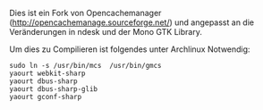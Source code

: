 Dies ist ein Fork von Opencachemanager (http://opencachemanage.sourceforge.net/) und angepasst an die Veränderungen in ndesk und der Mono GTK Library.

Um dies zu Compilieren ist folgendes unter Archlinux Notwendig:

```
sudo ln -s /usr/bin/mcs  /usr/bin/gmcs
yaourt webkit-sharp
yaourt dbus-sharp
yaourt dbus-sharp-glib
yaourt gconf-sharp
```


